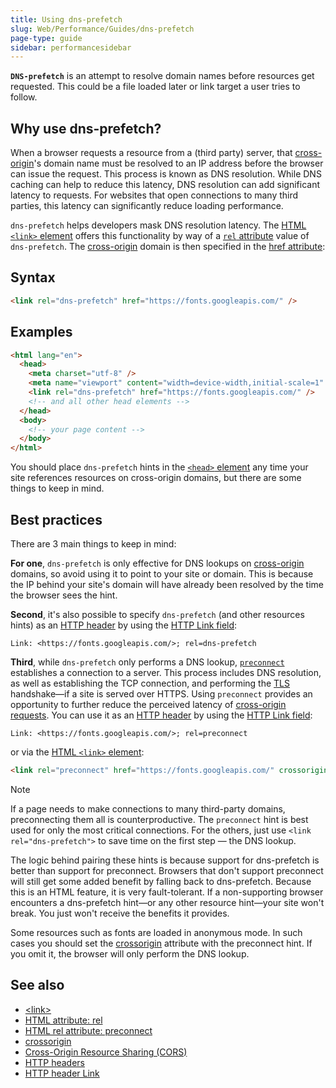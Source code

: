 ```yaml
---
title: Using dns-prefetch
slug: Web/Performance/Guides/dns-prefetch
page-type: guide
sidebar: performancesidebar
---
```


**`DNS-prefetch`** is an attempt to resolve domain names before resources get requested. This could be a file loaded later or link target a user tries to follow.

## Why use dns-prefetch?

When a browser requests a resource from a (third party) server, that [cross-origin](/en-US/docs/Web/HTTP/Guides/CORS)'s domain name must be resolved to an IP address before the browser can issue the request. This process is known as DNS resolution. While DNS caching can help to reduce this latency, DNS resolution can add significant latency to requests. For websites that open connections to many third parties, this latency can significantly reduce loading performance.

`dns-prefetch` helps developers mask DNS resolution latency. The [HTML `<link>` element](/en-US/docs/Web/HTML/Reference/Element/link) offers this functionality by way of a [`rel` attribute](/en-US/docs/Web/HTML/Reference/Attributes/rel) value of `dns-prefetch`. The [cross-origin](/en-US/docs/Web/HTTP/Guides/CORS) domain is then specified in the [href attribute](/en-US/docs/Web/HTML/Reference/Attributes):

## Syntax

```html
<link rel="dns-prefetch" href="https://fonts.googleapis.com/" />
```

## Examples

```html
<html lang="en">
  <head>
    <meta charset="utf-8" />
    <meta name="viewport" content="width=device-width,initial-scale=1" />
    <link rel="dns-prefetch" href="https://fonts.googleapis.com/" />
    <!-- and all other head elements -->
  </head>
  <body>
    <!-- your page content -->
  </body>
</html>
```

You should place `dns-prefetch` hints in the [`<head>` element](/en-US/docs/Web/HTML/Reference/Element/head) any time your site references resources on cross-origin domains, but there are some things to keep in mind.

## Best practices

There are 3 main things to keep in mind:

**For one**, `dns-prefetch` is only effective for DNS lookups on [cross-origin](/en-US/docs/Web/HTTP/Guides/CORS) domains, so avoid using it to point to your site or domain. This is because the IP behind your site's domain will have already been resolved by the time the browser sees the hint.

**Second**, it's also possible to specify `dns-prefetch` (and other resources hints) as an [HTTP header](/en-US/docs/Web/HTTP/Reference/Headers) by using the [HTTP Link field](/en-US/docs/Web/HTTP/Reference/Headers/Link):

```http
Link: <https://fonts.googleapis.com/>; rel=dns-prefetch
```

**Third**, while `dns-prefetch` only performs a DNS lookup, [`preconnect`](/en-US/docs/Web/HTML/Reference/Attributes/rel/preconnect) establishes a connection to a server. This process includes DNS resolution, as well as establishing the TCP connection, and performing the [TLS](/en-US/docs/Glossary/TLS) handshake—if a site is served over HTTPS. Using `preconnect` provides an opportunity to further reduce the perceived latency of [cross-origin requests](/en-US/docs/Web/HTTP/Guides/CORS). You can use it as an [HTTP header](/en-US/docs/Web/HTTP/Reference/Headers) by using the [HTTP Link field](/en-US/docs/Web/HTTP/Reference/Headers/Link):

```http
Link: <https://fonts.googleapis.com/>; rel=preconnect
```

or via the [HTML `<link>` element](/en-US/docs/Web/HTML/Reference/Element/link):

```html
<link rel="preconnect" href="https://fonts.googleapis.com/" crossorigin />
```

> [!NOTE]
> If a page needs to make connections to many third-party domains, preconnecting them all is counterproductive. The `preconnect` hint is best used for only the most critical connections. For the others, just use `<link rel="dns-prefetch">` to save time on the first step — the DNS lookup.

The logic behind pairing these hints is because support for dns-prefetch is better than support for preconnect. Browsers that don't support preconnect will still get some added benefit by falling back to dns-prefetch. Because this is an HTML feature, it is very fault-tolerant. If a non-supporting browser encounters a dns-prefetch hint—or any other resource hint—your site won't break. You just won't receive the benefits it provides.

Some resources such as fonts are loaded in anonymous mode. In such cases you should set the [crossorigin](/en-US/docs/Web/HTML/Reference/Attributes/crossorigin) attribute with the preconnect hint. If you omit it, the browser will only perform the DNS lookup.

## See also

- [\<link>](/en-US/docs/Web/HTML/Reference/Element/link)
- [HTML attribute: rel](/en-US/docs/Web/HTML/Reference/Attributes/rel)
- [HTML rel attribute: preconnect](/en-US/docs/Web/HTML/Reference/Attributes/rel/preconnect)
- [crossorigin](/en-US/docs/Web/HTML/Reference/Attributes/crossorigin)
- [Cross-Origin Resource Sharing (CORS)](/en-US/docs/Web/HTTP/Guides/CORS)
- [HTTP headers](/en-US/docs/Web/HTTP/Reference/Headers)
- [HTTP header Link](/en-US/docs/Web/HTTP/Reference/Headers/Link)
